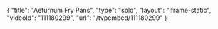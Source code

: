 {
    "title": "Aeturnum Fry Pans",
    "type": "solo",
    "layout": "iframe-static",
    "videoId": "111180299",
    "url": "\/tvpembed\/111180299"
}